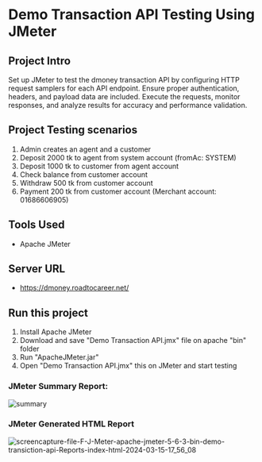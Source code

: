 # Demo Transaction API Testing Using JMeter

## Project Intro
Set up JMeter to test the dmoney transaction API by configuring HTTP request samplers for each API endpoint. 
Ensure proper authentication, headers, and payload data are included. Execute the requests, monitor responses, and analyze results for accuracy and performance validation.

## Project Testing scenarios
1. Admin creates an agent and a customer
2. Deposit 2000 tk to agent from system account (fromAc: SYSTEM)
3. Deposit 1000 tk to customer from agent account
4. Check balance from customer account
5. Withdraw 500 tk from customer account
6. Payment 200 tk from customer account (Merchant account: 01686606905)

## Tools Used
- Apache JMeter

## Server URL
- https://dmoney.roadtocareer.net/
  
## Run this project
1. Install Apache JMeter
2. Download and save "Demo Transaction API.jmx" file on apache "bin" folder
3. Run "ApacheJMeter.jar"
4. Open "Demo Transaction API.jmx" this on JMeter and start testing


### JMeter Summary Report:
![summary](https://github.com/hasan-sagar/Demo-transaction-api-jmeter/assets/61242766/eeb7f9a6-4aec-4784-bce1-8f801b571707)


### JMeter Generated HTML Report
![screencapture-file-F-J-Meter-apache-jmeter-5-6-3-bin-demo-transiction-api-Reports-index-html-2024-03-15-17_56_08](https://github.com/hasan-sagar/Demo-transaction-api-jmeter/assets/61242766/a49a0607-824b-4960-b3c7-45901aed2efc)

